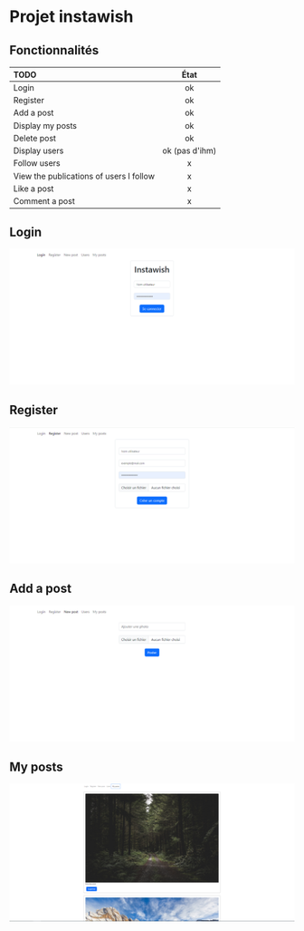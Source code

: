 # Projet instawish

## Fonctionnalités

| TODO  |      État    |
| :--------------- |:---------------:|
| Login  |   ok    
| Register  | ok               
| Add a post  | ok
| Display my posts  | ok
| Delete post  | ok
| Display users  | ok (pas d'ihm)
| Follow users  | x
| View the publications of users I follow   | x
| Like a post   | x
| Comment a post   | x

## Login
![login](public/login.png)

## Register
![register](public/register.png)

## Add a post
![addpost](public/add-post.png)

## My posts
![myposts](public/my-posts.png)
